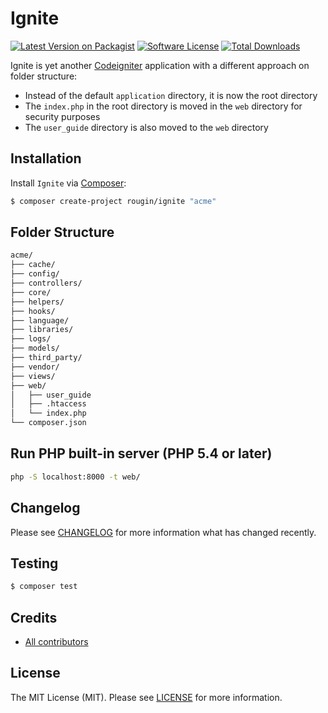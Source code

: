 # Ignite

[![Latest Version on Packagist][ico-version]][link-packagist]
[![Software License][ico-license]][link-license]
[![Total Downloads][ico-downloads]][link-downloads]

Ignite is yet another [Codeigniter](https://codeigniter.com) application with a different approach on folder structure:

* Instead of the default `application` directory, it is now the root directory
* The `index.php` in the root directory is moved in the `web` directory for security purposes
* The `user_guide` directory is also moved to the `web` directory

## Installation

Install `Ignite` via [Composer](https://getcomposer.org/):

``` bash
$ composer create-project rougin/ignite "acme"
```

## Folder Structure

``` bash
acme/
├── cache/
├── config/
├── controllers/
├── core/
├── helpers/
├── hooks/
├── language/
├── libraries/
├── logs/
├── models/
├── third_party/
├── vendor/
├── views/
├── web/
│   ├── user_guide
│   ├── .htaccess
│   └── index.php
└── composer.json
```

## Run PHP built-in server (PHP 5.4 or later)

``` bash
php -S localhost:8000 -t web/
```

## Changelog

Please see [CHANGELOG][link-changelog] for more information what has changed recently.

## Testing

``` bash
$ composer test
```

## Credits

- [All contributors][link-contributors]

## License

The MIT License (MIT). Please see [LICENSE][link-license] for more information.

[ico-version]: https://img.shields.io/packagist/v/rougin/ignite.svg?style=flat-square
[ico-license]: https://img.shields.io/badge/license-MIT-brightgreen.svg?style=flat-square
[ico-downloads]: https://img.shields.io/packagist/dt/rougin/ignite.svg?style=flat-square

[link-changelog]: https://github.com/rougin/ignite/blob/master/CHANGELOG.md
[link-contributors]: https://github.com/rougin/ignite/contributors
[link-downloads]: https://packagist.org/packages/rougin/ignite
[link-license]: https://github.com/rougin/ignite/blob/master/LICENSE.md
[link-packagist]: https://packagist.org/packages/rougin/ignite